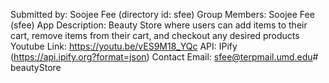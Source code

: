 Submitted by: Soojee Fee (directory id: sfee)
Group Members: Soojee Fee (sfee)
App Description: Beauty Store where users can add items to their cart, remove items from their cart, and checkout any desired products
Youtube Link: https://youtu.be/vES9M18_YQc
API: IPify (https://api.ipify.org?format=json)
Contact Email: sfee@terpmail.umd.edu# beautyStore
